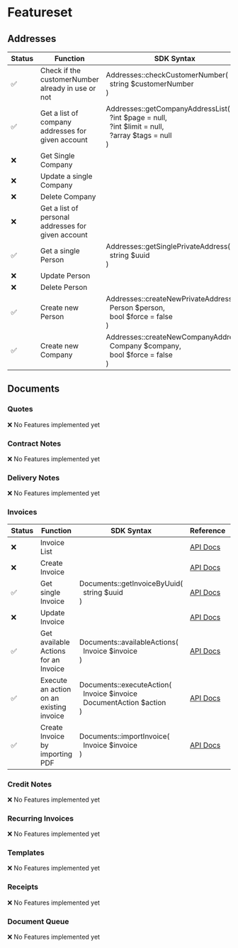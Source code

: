 # Featureset

## Addresses

| Status | Function                                           | SDK Syntax                                                                                                                                         | Reference                                                                                                                                      | Release |
|--------|----------------------------------------------------|----------------------------------------------------------------------------------------------------------------------------------------------------|------------------------------------------------------------------------------------------------------------------------------------------------|---------|
| ✅      | Check if the customerNumber already in use or not  | Addresses::checkCustomerNumber(<br/>&nbsp;&nbsp;string $customerNumber<br/>)                                                                       | [API Docs](https://www.abaninja.ch/apidocs/#tag/Addresses/paths/~1accounts~1%7BaccountUuid%7D~1addresses~1v2~1check-customer-number/get)       | v0.0.1  | 
| ✅      | Get a list of company addresses for given account  | Addresses::getCompanyAddressList(<br/>&nbsp;&nbsp;?int $page = null,<br/>&nbsp;&nbsp;?int $limit = null,<br/>&nbsp;&nbsp;?array $tags = null<br/>) | [API Docs](https://abaninja.ch/apidocs/#tag/Addresses/paths/~1accounts~1%7BaccountUuid%7D~1addresses~1v2~1companies/get)                       | v0.0.1  | 
| ❌      | Get Single Company                                 |                                                                                                                                                    | [API Docs](https://abaninja.ch/apidocs/#tag/Addresses/paths/~1accounts~1%7BaccountUuid%7D~1addresses~1v2~1companies~1%7BcompanyUuid%7D/get)    | -       | 
| ❌      | Update a single Company                            |                                                                                                                                                    | [API Docs](https://abaninja.ch/apidocs/#tag/Addresses/paths/~1accounts~1%7BaccountUuid%7D~1addresses~1v2~1companies~1%7BcompanyUuid%7D/patch)  | -       | 
| ❌      | Delete Company                                     |                                                                                                                                                    | [API Docs](https://abaninja.ch/apidocs/#tag/Addresses/paths/~1accounts~1%7BaccountUuid%7D~1addresses~1v2~1companies~1%7BcompanyUuid%7D/delete) | -       | 
| ❌      | Get a list of personal addresses for given account |                                                                                                                                                    | [API Docs](https://abaninja.ch/apidocs/#tag/Addresses/paths/~1accounts~1%7BaccountUuid%7D~1addresses~1v2~1persons/get)                         | -       | 
| ✅      | Get a single Person                                | Addresses::getSinglePrivateAddress(<br/>&nbsp;&nbsp;string $uuid<br/>)                                                                             | [API Docs](https://abaninja.ch/apidocs/#tag/Addresses/paths/~1accounts~1%7BaccountUuid%7D~1addresses~1v2~1persons~1%7BpersonUuid%7D/get)       | v0.0.2  | 
| ❌      | Update Person                                      |                                                                                                                                                    | [API Docs](https://abaninja.ch/apidocs/#tag/Addresses/paths/~1accounts~1%7BaccountUuid%7D~1addresses~1v2~1persons~1%7BpersonUuid%7D/patch)     | -       | 
| ❌      | Delete Person                                      |                                                                                                                                                    | [API Docs](https://abaninja.ch/apidocs/#tag/Addresses/paths/~1accounts~1%7BaccountUuid%7D~1addresses~1v2~1persons~1%7BpersonUuid%7D/delete)    | -       | 
| ✅      | Create new Person                                  | Addresses::createNewPrivateAddress(<br/>&nbsp;&nbsp;Person $person,<br/>&nbsp;&nbsp;bool $force = false<br/>)                                      | [API Docs](https://abaninja.ch/apidocs/#tag/Addresses/paths/~1accounts~1%7BaccountUuid%7D~1addresses~1v2~1addresses/post)                      | v0.0.1  | 
| ✅      | Create new Company                                 | Addresses::createNewCompanyAddress(<br/>&nbsp;&nbsp;Company $company,<br/>&nbsp;&nbsp;bool $force = false<br/>)                                    | [API Docs](https://abaninja.ch/apidocs/#tag/Addresses/paths/~1accounts~1%7BaccountUuid%7D~1addresses~1v2~1addresses/post)                      | v0.0.1  | 

## Documents

### Quotes

❌ No Features implemented yet

### Contract Notes

❌ No Features implemented yet

### Delivery Notes

❌ No Features implemented yet

### Invoices

| Status | Function                                 | SDK Syntax                                                                                              | Reference                                                                                                                                                                    | Release |
|--------|------------------------------------------|---------------------------------------------------------------------------------------------------------|------------------------------------------------------------------------------------------------------------------------------------------------------------------------------|---------|
| ❌      | Invoice List                             |                                                                                                         | [API Docs](https://abaninja.ch/apidocs/#tag/DocumentsInvoices/paths/~1accounts~1%7BaccountUuid%7D~1documents~1v2~1invoices/get)                                              | -       | 
| ❌      | Create Invoice                           |                                                                                                         | [API Docs](https://abaninja.ch/apidocs/#tag/DocumentsInvoices/paths/~1accounts~1%7BaccountUuid%7D~1documents~1v2~1invoices/post)                                             | -       | 
| ✅      | Get single Invoice                       | Documents::getInvoiceByUuid(<br/>&nbsp;&nbsp;string $uuid<br/>)                                         | [API Docs](https://abaninja.ch/apidocs/#tag/DocumentsInvoices/paths/~1accounts~1%7BaccountUuid%7D~1documents~1v2~1invoices~1%7BdocumentUuid%7D/get)                          | v0.0.2  | 
| ❌      | Update Invoice                           |                                                                                                         | [API Docs](https://abaninja.ch/apidocs/#tag/DocumentsInvoices/paths/~1accounts~1%7BaccountUuid%7D~1documents~1v2~1invoices~1%7BdocumentUuid%7D/patch)                        | -       | 
| ✅      | Get available Actions for an Invoice     | Documents::availableActions(<br/>&nbsp;&nbsp;Invoice $invoice<br/>)                                     | [API Docs](https://abaninja.ch/apidocs/#tag/DocumentsInvoices/paths/~1accounts~1%7BaccountUuid%7D~1documents~1v2~1invoices~1%7BdocumentUuid%7D~1actions/get)                 | v0.0.2  | 
| ✅      | Execute an action on an existing invoice | Documents::executeAction(<br/>&nbsp;&nbsp;Invoice $invoice<br/>&nbsp;&nbsp;DocumentAction $action<br/>) | [API Docs](https://abaninja.ch/apidocs/#tag/DocumentsInvoices/paths/~1accounts~1%7BaccountUuid%7D~1documents~1v2~1invoices~1%7BdocumentUuid%7D~1actions~1%7Baction%7D/patch) | v0.0.2  | 
| ✅      | Create Invoice by importing PDF          | Documents::importInvoice(<br/>&nbsp;&nbsp;Invoice $invoice<br/>)                                        | [API Docs](https://abaninja.ch/apidocs/#tag/DocumentsInvoicesImported/paths/~1accounts~1%7BaccountUuid%7D~1documents~1v2~1invoices~1import/post)                             | v0.0.1  | 

### Credit Notes

❌ No Features implemented yet

### Recurring Invoices

❌ No Features implemented yet

### Templates

❌ No Features implemented yet

### Receipts

❌ No Features implemented yet

### Document Queue

❌ No Features implemented yet